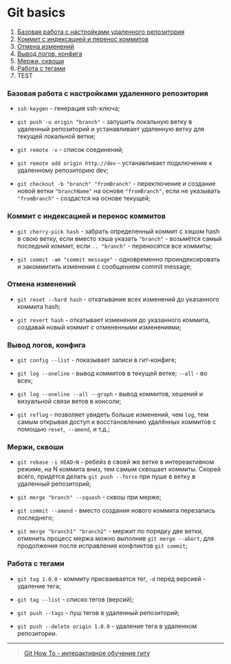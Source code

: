 # Git basics

1. [Базовая работа с настройками удаленного репозитория](#base)
2. [Коммит с индексацией и перенос коммитов](#commit)
3. [Отмена изменений](#reset)
4. [Вывод логов, конфига](#logs)
5. [Мержи, сквоши](#merge)
6. [Работа с тегами](#tags)
7. TEST

### Базовая работа с настройками удаленного репозитория<a name="base"></a>

- `ssh-keygen` - генерация ssh-ключа;

- `git push -u origin "branch"` - запушить локальную ветку в удаленный репозиторий и устанавливает удаленную ветку для текущей локальной ветки;

- `git remote -v` - список соединений;

- `git remote add origin http://dev` - устанавливает подключение к удаленному репозиторию dev;

- `git checkout -b "branch" "fromBranch"` - переключение и создание новой ветки `"branchName"` на основе `"fromBranch"`, если не указывать `"fromBranch"` - создастся на основе текущей;

### Коммит с индексацией и перенос коммитов<a name="commit"></a>

- `git cherry-pick hash` - забрать определенный коммит с хэшом hash в свою ветку, если вместо хэша указать `"branch"` - возьмётся самый последний коммит, если `.. "branch"` - переносятся все коммиты;

- `git commit -am "commit message"` - одновременно проиндексировать и закоммитить изменения с сообщением commit message;

### Отмена изменений<a name="reset"></a>

- `git reset --hard hash` - откатывание всех изменений до указанного коммита hash;

- `git revert hash` - откатывает изменения до указанного коммита, создавай новый коммит с отмененными изменениями;

### Вывод логов, конфига<a name="logs"></a>

- `git config --list` - показывает записи в гит-конфиге;

- `git log --oneline` - вывод коммитов в текущей ветке; `--all` - во всех;

- `git log --oneline --all --graph` - вывод коммитов, хешений и визуальной связи ветов в консоли;

- `git reflog` - позволяет увидеть больше изменений, чем `log`, тем самым открывая доступ к восстановлению удалённых коммитов с помощью `reset`,` --amend`, и т.д.;

### Мержи, сквоши<a name="merge"></a>

- `git rebase -i HEAD~N` - ребейз в своей же ветке в интереактивном режиме, на N коммита вниз, тем самым сквошает коммиты. Скорей всего, придётся делать `git push --force` при пуше в ветку в удаленный репозиторий;

- `git merge "branch" --squash` - сквош при мерже;

- `git commit --amend` - вместо создания нового коммита перезапись последнего;

- `git merge "branch1" "branch2"` - мержит по порядку две ветки, отменить процесс мержа можно выполнив `git merge --abort`, для продолжения после исправления конфликтов `git commit`;

### Работа с тегами<a name="tags"></a>

- `git tag 1.0.0` - коммиту присваивается тег, `-d` перед версией - удаление тега;

- `git tag --list` - списко тегов (версий);

- `git push --tags` - пуш тегов в удаленный репозиторий;

- `git push --delete origin 1.0.0` - удаление тега в удаленном репозитории.

---

> [Git How To - интерактивное обучение гиту](https://githowto.com/ru)
